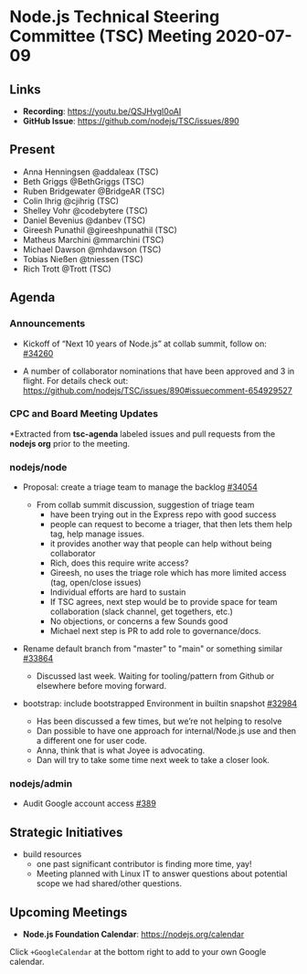# Node.js Technical Steering Committee (TSC) Meeting 2020-07-09

## Links

* **Recording**:  <https://youtu.be/QSJHvgI0oAI>
* **GitHub Issue**: <https://github.com/nodejs/TSC/issues/890>

## Present

* Anna Henningsen @addaleax (TSC)
* Beth Griggs @BethGriggs (TSC)
* Ruben Bridgewater @BridgeAR (TSC)
* Colin Ihrig @cjihrig (TSC)
* Shelley Vohr @codebytere (TSC)
* Daniel Bevenius @danbev (TSC)
* Gireesh Punathil @gireeshpunathil (TSC)
* Matheus Marchini @mmarchini (TSC)
* Michael Dawson @mhdawson (TSC)
* Tobias Nießen @tniessen (TSC)
* Rich Trott @Trott (TSC)

## Agenda

### Announcements

* Kickoff of “Next 10 years of Node.js” at collab summit, follow on: [#34260](https://github.com/nodejs/node/issues/34260)

* A number of collaborator nominations that have been approved and 3 in flight. For details
  check out: <https://github.com/nodejs/TSC/issues/890#issuecomment-654929527>

### CPC and Board Meeting Updates

\*Extracted from **tsc-agenda** labeled issues and pull requests from the **nodejs org** prior to the meeting.

### nodejs/node

* Proposal: create a triage team to manage the backlog [#34054](https://github.com/nodejs/node/issues/34054)
  * From collab summit discussion, suggestion of triage team
    * have been trying out in the Express repo with good success
    * people can request to become a triager, that then lets them help tag, help manage
      issues.
    * it provides another way that people can help without being collaborator
    * Rich, does this require write access?
    * Gireesh, no uses the triage role which has more limited access (tag, open/close issues)
    * Individual efforts are hard to sustain
    * If TSC agrees, next step would be to provide space for team collaboration (slack channel,
      get togethers, etc.)
    * No objections, or concerns a few Sounds good
    * Michael next step is PR to add role to governance/docs.

* Rename default branch from "master" to "main" or something similar [#33864](https://github.com/nodejs/node/issues/33864)
  * Discussed last week.  Waiting for tooling/pattern from Github or elsewhere before moving
    forward.

* bootstrap: include bootstrapped Environment in builtin snapshot  [#32984](https://github.com/nodejs/node/pull/32984)
  * Has been discussed a few times, but we’re not helping to resolve
  * Dan possible to have one approach for internal/Node.js use and then a different one
    for user code.
  * Anna, think that is what Joyee is advocating.
  * Dan will try to take some time next week to take a closer look.

### nodejs/admin

* Audit Google account access [#389](https://github.com/nodejs/admin/issues/389)

## Strategic Initiatives

* build resources
  * one past significant contributor is finding more time, yay!
  * Meeting planned with Linux IT to answer questions about potential scope we had
    shared/other questions.

## Upcoming Meetings

* **Node.js Foundation Calendar**: <https://nodejs.org/calendar>

Click `+GoogleCalendar` at the bottom right to add to your own Google calendar.
